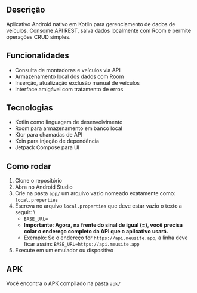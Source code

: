 ## Descrição
Aplicativo Android nativo em Kotlin para gerenciamento de dados de veículos. Consome API REST, salva dados localmente com Room e permite operações CRUD simples.

## Funcionalidades
- Consulta de montadoras e veículos via API
- Armazenamento local dos dados com Room
- Inserção, atualização exclusão manual de veículos
- Interface amigável com tratamento de erros

## Tecnologias
- Kotlin como linguagem de desenvolvimento
- Room para armazenamento em banco local
- Ktor para chamadas de API
- Koin para injeção de dependência
- Jetpack Compose para UI

## Como rodar
1. Clone o repositório
2. Abra no Android Studio
3. Crie na pasta ```app/``` um arquivo vazio nomeado exatamente como: ```local.properties```
4. Escreva no arquivo ```local.properties``` que deve estar vazio o texto a seguir: \
    - ```BASE_URL=```
    - **Importante: Agora, na frente do sinal de igual (=), você precisa colar o endereço completo da API que o aplicativo usará.**
    - Exemplo: Se o endereço for ```https://api.meusite.app```, a linha deve ficar assim:
    ```BASE_URL=https://api.meusite.app```
6. Execute em um emulador ou dispositivo

## APK
Você encontra o APK compilado na pasta `apk/`
